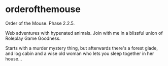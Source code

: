 # orderofthemouse
Order of the Mouse. Phase 2.2.5.

Web adventures with hypenated animals. Join with me in a blissful union of Roleplay Game Goodness.

Starts with a murder mystery thing, but afterwards there's a forest glade, and log cabin and a wise old woman who lets you sleep together in her house...

